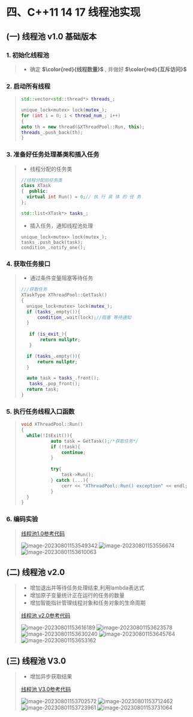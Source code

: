 # 四、C++11 14 17 线程池实现

## (一) 线程池 v1.0 基础版本

### 1. 初始化线程池

>- 确定 **$\color{red}{线程数量}$** , 并做好 **$\color{red}{互斥访问}$**

### 2. 启动所有线程

>```c++
>std::vector<std::thread*> threads_;
>
>unique_lock<mutex> lock(mutex_);
>for (int i = 0; i < thread_num_; i++)
>{
>auto th = new thread(&XThreadPool::Run, this);
>threads_.push_back(th);
>}
>```

### 3. 准备好任务处理基类和插入任务

>- 线程分配的任务类
>
>```c++
>//线程分配的任务类
>class XTask
>{	public:
>	virtual int Run() = 0;// 执 行 具 体 的 任 务
>};
>
>std::list<XTask*> tasks_;
>```
>
>- 插入任务，通知线程池处理
>
>```
>unique_lock<mutex> lock(mutex_);
>tasks_.push_back(task);
>condition_.notify_one();
>```
>
>

### 4. 获取任务接口

>- 通过条件变量阻塞等待任务
>
>```C++
>///获取任务
>XTaskType XThreadPool::GetTask()
>{
>	unique_lock<mutex> lock(mutex_);
>	if (tasks_.empty()){
>		condition_.wait(lock);//阻塞 等待通知
>	} 
>    
>    if (is_exit_){
>        return nullptr;
>    }
>
>	if (tasks_.empty()){
>		return nullptr;
>	} 
>
>	auto task = tasks_.front();
>    tasks_.pop_front();
>	return task;
>}
>```

### 5. 执行任务线程入口函数

>```c++
>void XThreadPool::Run()
>{
>	while(!IsExit()){
>            auto task = GetTask();/*获取任务*/
>            if (!task){
>                continue;
>            }
>	
>            try{
>                task‐>Run();
>            } catch (...){
>                cerr << "XThreadPool::Run() exception" << endl;
>            }
>	}
>}
>```

### 6. 编码实验

>[线程池1.0参考代码](https://github.com/WONGZEONJYU/stu_cpp_thread/tree/main/117thread_pool_10)
>
><img src="./assets/image-20230801153549342.png" alt="image-20230801153549342" />
>
><img src="./assets/image-20230801153556674.png" alt="image-20230801153556674" />
>
><img src="./assets/image-20230801153610063.png" alt="image-20230801153610063" />

## (二) 线程池 v2.0

>- 增加退出并等待任务处理结束,利用lambda表达式
>- 增加原子变量统计正在运行的任务的数量
>- 增加智能指针管理线程对象和任务对象的生命周期
>
>[线程池 v2.0参考代码](https://github.com/WONGZEONJYU/stu_cpp_thread/tree/main/118thread_pool_20)
>
><img src="./assets/image-20230801153616189.png" alt="image-20230801153616189" />
>
><img src="./assets/image-20230801153623578.png" alt="image-20230801153623578" />
>
><img src="./assets/image-20230801153630240.png" alt="image-20230801153630240" />
>
><img src="./assets/image-20230801153645764.png" alt="image-20230801153645764" />
>
><img src="./assets/image-20230801153653162.png" alt="image-20230801153653162" />

## (三) 线程池 V3.0

>- 增加异步获取结果
>
>[线程池 V3.0参考代码](https://github.com/WONGZEONJYU/stu_cpp_thread/tree/main/119thread_pool_30)
>
><img src="./assets/image-20230801153702572.png" alt="image-20230801153702572" />
>
><img src="./assets/image-20230801153712462.png" alt="image-20230801153712462" />
>
><img src="./assets/image-20230801153723961.png" alt="image-20230801153723961" />
>
><img src="./assets/image-20230801153731064.png" alt="image-20230801153731064" />

